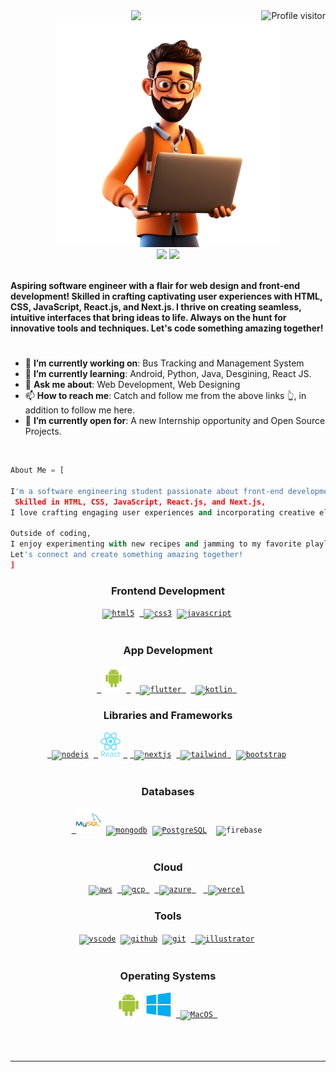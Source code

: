  <a href="https://komarev.com/ghpvc/?username=Sunscar-Sony">
  <img align="right" src="https://komarev.com/ghpvc/?username=rSunscarsony&label=Visitors&color=0e75b6&style=flat" alt="Profile visitor" />
</a>
<div align="center">
          <a href="https://github.com/Sunscarsony">
            <img
                src="https://readme-typing-svg.herokuapp.com?color=burgandy&size=42&center=true&vCenter=true&font=sans-serif&width=800&height=80&bold=true&lines=Hi+it's+me+Sanskar+Soni;WED+DEVELOPER;SOFTWARE+ENGINEER;WEB+DESIGNER;"
            />
        </a>
</div>
<div>
    <div align="center">
        <a href="https://github.com/Sunscarsony"><img src="Sunscarsony06.png" height="360" /></a>
    </div>
    <div align="center">
      <a href="https://github.com/Sunscarsony">
        </a>
    </div>
    <div align="center">
        <a href="https://www.linkedin.com/in/sanskar-s-15b83329a/"><img src="https://img.shields.io/badge/Linkedin-0077b5?style=flat&logo=linkedin" /></a>
        <a href="mailto:sunscarsony@gmail.com"><img src="https://img.shields.io/badge/Gmail-D14836?style=flat&logo=gmail&logoColor=white" /></a>
    </div>
    <div align="left">
        <br />
        <p>
            <strong>
Aspiring software engineer with a flair for web design and front-end development! Skilled in crafting captivating user experiences with HTML, CSS, JavaScript, React.js, and Next.js. I thrive on creating seamless, intuitive interfaces that bring ideas to life. Always on the hunt for innovative tools and techniques. Let's code something amazing together! 
            </strong>
        </p>
        <h1></h1>
        <ul>
            <li>🔭 <b>I’m currently working on</b>: Bus Tracking and Management System</li>
            <li>🌱 <b>I’m currently learning</b>: Android, Python, Java, Desgining, React JS.</li>
            <li>💬 <b>Ask me about</b>: Web Development, Web Designing</li>
            <li>📫 <b>How to reach me</b>: Catch and follow me from the above links 👆, in addition to follow me here.</li>
            <li>🤔 <b>I’m currently open for</b>: A new Internship opportunity and Open Source Projects.</li>
        </ul>
        <br />
    </div>
</div>

```py
About Me = [
  
I'm a software engineering student passionate about front-end development and UI/UX design.
 Skilled in HTML, CSS, JavaScript, React.js, and Next.js,
I love crafting engaging user experiences and incorporating creative elements like clever Easter eggs.

Outside of coding,
I enjoy experimenting with new recipes and jamming to my favorite playlist.
Let's connect and create something amazing together! 
]
```
<div align="center">
    <h3><b>Frontend Development</b></h3>
    <code><a href="#" target="_blank"><img src="https://upload.wikimedia.org/wikipedia/commons/thumb/6/61/HTML5_logo_and_wordmark.svg/512px-HTML5_logo_and_wordmark.svg.png" title="HTML5" alt="html5" width="40" height="40"/></a></code>&nbsp;
    <code><a href="#" target="_blank"> <img src="https://upload.wikimedia.org/wikipedia/commons/thumb/6/62/CSS3_logo.svg/800px-CSS3_logo.svg.png" title="CSS3" alt="css3" width="40" height="40"/></a></code>&nbsp;
    <code><a href="#" target="_blank"><img src="https://upload.wikimedia.org/wikipedia/commons/thumb/6/6a/JavaScript-logo.png/800px-JavaScript-logo.png" title="JavaScript" alt="javascript" width="40" height="40"/></a></code>&nbsp;
  
</div>
<br>

<!-- Skill Set (App Development)  -->
<div align="center">
    <h3><b>App Development </b></h3>
    <code><a href="#" target="_blank" rel="noreferrer"> <img src="https://raw.githubusercontent.com/devicons/devicon/master/icons/android/android-original-wordmark.svg" alt="android" width="40" height="40"/> </a></code>&nbsp;
    <code><a href="#" target="_blank" rel="noreferrer"> <img src="https://www.vectorlogo.zone/logos/flutterio/flutterio-icon.svg" alt="flutter" width="40" height="40"/> </a></code>&nbsp;
    <code><a href="#" target="_blank" rel="noreferrer"> <img src="https://www.vectorlogo.zone/logos/kotlinlang/kotlinlang-icon.svg" alt="kotlin" width="40" height="40"/> </a></code>&nbsp;
    <br>
  
<!-- Skill Set (L&F)  -->
<div align="center">
    <h3><b>Libraries and Frameworks</b></h3>
    <code><a href="#" target="_blank"> <img src="https://static-00.iconduck.com/assets.00/node-js-icon-227x256-913nazt0.png" title="NodeJS" alt="nodejs" height="40"/></a></code>&nbsp;
      <code><a href="#" target="_blank" rel="noreferrer"> <img src="https://raw.githubusercontent.com/devicons/devicon/master/icons/react/react-original-wordmark.svg" alt="react" width="40" height="40"/> </a></code>
      <code><a href="#" target="_blank"> <img src="https://appwrite.io/images/platforms/dark/nextjs.svg" title="NextJS" alt="nextjs" height="40"/></a></code>&nbsp;
    <code><a href="#" target="_blank" rel="noreferrer"> <img src="https://www.vectorlogo.zone/logos/tailwindcss/tailwindcss-icon.svg" alt="tailwind" width="40" height="40"/> </a></code>&nbsp;
    <code><a href="#" target="_blank"><img src="https://upload.wikimedia.org/wikipedia/commons/thumb/b/b2/Bootstrap_logo.svg/2560px-Bootstrap_logo.svg.png" title="BootStrap" alt="bootstrap"  height="40"/></a></code>&nbsp;
</div>
<br>

<!-- Skill Set (Database)  -->
<div align="center">
    <h3><b>Databases</b></h3>
    <code><a href="#" target="_blank" rel="noreferrer"> <img src="https://raw.githubusercontent.com/devicons/devicon/master/icons/mysql/mysql-original-wordmark.svg" alt="mysql" width="40" height="40"/></a></code>&nbsp;
    <code><a href="#" target="_blank"><img src="https://www.dbi-services.com/wp-content/uploads/2022/01/Logo-Mongodb-carre.png" title="MongoDB" alt="mongodb"  height="40"/></a></code>&nbsp;
      <code><a href="#" target="_blank"><img src="https://upload.wikimedia.org/wikipedia/commons/2/29/Postgresql_elephant.svg" title="PostgreSQL" alt="PostgreSQL"  height="40"/></a></code>&nbsp;
   <code><a #="#" target="_blank"> <img src="https://cdn4.iconfinder.com/data/icons/google-i-o-2016/512/google_firebase-2-512.png" title="Firebase" alt="firebase" height="40"/></a></code>&nbsp
</div>
<br>

<!-- Skill Set (Cloud)  -->
<div align="center">
    <h3><b>Cloud</b></h3>
    <code><a href="#" target="_blank"><img src="https://upload.wikimedia.org/wikipedia/commons/thumb/9/93/Amazon_Web_Services_Logo.svg/2560px-Amazon_Web_Services_Logo.svg.png" title="aws" alt="aws"  height="40"/></a></code>&nbsp;
    <code><a href="#" target="_blank" rel="noreferrer"> <img src="https://www.vectorlogo.zone/logos/google_cloud/google_cloud-icon.svg" alt="gcp" width="40" height="40"/> </a></code>&nbsp;
      <code><a href="#" target="_blank" rel="noreferrer"> <img src="https://www.vectorlogo.zone/logos/microsoft_azure/microsoft_azure-icon.svg" alt="azure" width="40" height="40"/> </a></code>&nbsp;&nbsp;
  <code><a href="#" target="_blank"> <img src="https://www.iconsdb.com/icons/preview/white/triangle-xxl.png" title="Vercel" alt="vercel" width="40" height="40"/></a></code>&nbsp;
<br>

<!-- Skill Set (Tools)  -->
<div align="center">
    <h3><b>Tools</b></h3>
    <code><a href="#" target="_blank"><img src="https://upload.wikimedia.org/wikipedia/commons/thumb/9/9a/Visual_Studio_Code_1.35_icon.svg/2048px-Visual_Studio_Code_1.35_icon.svg.png" title="VSCode" alt="vscode" width="40" height="40"/></a></code>&nbsp;
    <code><a href="#" target="_blank"><img src="https://www.iconsdb.com/icons/preview/white/github-11-xxl.png" title="GitHub" alt="github" width="40" height="40"/></a></code>&nbsp;
    <code><a href="#" target="_blank"><img src="https://d28yx2zopyx2ad.cloudfront.net/assets/git.png" title="Git" alt="git" width="40" height="40"/></a></code>&nbsp;
    <code><a href="#" target="_blank"> <img src="https://cdn-icons-png.flaticon.com/512/5968/5968705.png" title="Adobe illustrator" alt="illustrator" width="40" height="40"/></a></code>&nbsp;
</div>
<br>

<div align="center">
    <h3><b>Operating Systems</b></h3>
    <code><a href="#" target="_blank"><img src="https://raw.githubusercontent.com/devicons/devicon/master/icons/android/android-original.svg" title="android" alt="android" width="40" height="40"/></a></code>&nbsp;
    <code><a href="#" target="_blank"><img src="https://raw.githubusercontent.com/devicons/devicon/master/icons/windows8/windows8-original.svg" title="Windows" alt="Windows" width="40" height="40"/></a></code>&nbsp;
    <code><a href="#" target="_blank" rel="noreferrer"> <img src="https://www.iconsdb.com/icons/preview/white/apple-xxl.png" alt="MacOS" width="40" height="40"/> </a></code>&nbsp;
    <br><br>
</div>
    <br><br>
</div>
</div>
<hr>
<div>
